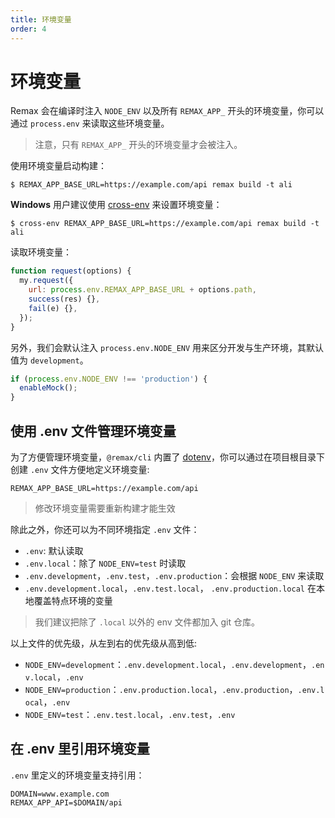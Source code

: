 ```yaml
---
title: 环境变量
order: 4
---
```


# 环境变量

Remax 会在编译时注入 `NODE_ENV` 以及所有 `REMAX_APP_` 开头的环境变量，你可以通过 `process.env` 来读取这些环境变量。

> 注意，只有 `REMAX_APP_` 开头的环境变量才会被注入。

使用环境变量启动构建：

```
$ REMAX_APP_BASE_URL=https://example.com/api remax build -t ali
```

**Windows** 用户建议使用 [cross-env](https://www.npmjs.com/package/cross-env) 来设置环境变量：

```
$ cross-env REMAX_APP_BASE_URL=https://example.com/api remax build -t ali
```

读取环境变量：

```javascript
function request(options) {
  my.request({
    url: process.env.REMAX_APP_BASE_URL + options.path,
    success(res) {},
    fail(e) {},
  });
}
```

另外，我们会默认注入 `process.env.NODE_ENV` 用来区分开发与生产环境，其默认值为 `development`。

```javascript
if (process.env.NODE_ENV !== 'production') {
  enableMock();
}
```

## 使用 .env 文件管理环境变量

为了方便管理环境变量，`@remax/cli` 内置了 [dotenv](https://github.com/motdotla/dotenv)，你可以通过在项目根目录下创建 `.env` 文件方便地定义环境变量:

```
REMAX_APP_BASE_URL=https://example.com/api
```

> 修改环境变量需要重新构建才能生效

除此之外，你还可以为不同环境指定 `.env` 文件：

- `.env`: 默认读取
- `.env.local`：除了 `NODE_ENV=test` 时读取
- `.env.development`，`.env.test`，`.env.production`：会根据 `NODE_ENV` 来读取
- `.env.development.local`，`.env.test.local`， `.env.production.local` 在本地覆盖特点环境的变量

> 我们建议把除了 `.local` 以外的 env 文件都加入 git 仓库。

以上文件的优先级，从左到右的优先级从高到低:

- `NODE_ENV=development`：`.env.development.local`，`.env.development`，`.env.local`，`.env`
- `NODE_ENV=production`：`.env.production.local`，`.env.production`，`.env.local`，`.env`
- `NODE_ENV=test`：`.env.test.local`，`.env.test`，`.env`

## 在 .env 里引用环境变量

`.env` 里定义的环境变量支持引用：

```
DOMAIN=www.example.com
REMAX_APP_API=$DOMAIN/api
```
